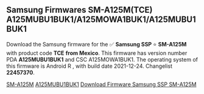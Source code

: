 <h2>Samsung Firmwares SM-A125M(TCE) A125MUBU1BUK1/A125MOWA1BUK1/A125MUBU1BUK1</h2>
Download the Samsung firmware for the ✅ <strong>Samsung SSP </strong> ⭐ <strong>SM-A125M</strong> with product code <strong>TCE</strong> <strong> from Mexico</strong>. This firmware has version number PDA <strong>A125MUBU1BUK1</strong> and CSC A125MOWA1BUK1. The operating system of this firmware is Android R , with build date 2021-12-24. Changelist <strong>22457370</strong>.

[SM-A125M](https://samfirm.shop/samsung/model/SM-A125M)
[A125MUBU1BUK1](https://samfirm.shop/samsung/pda/A125MUBU1BUK1)
[Download Firmware Samsung SSP SM-A125M](https://samfirm.shop/samsung/firmware/485204)
